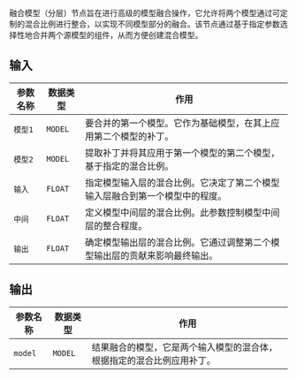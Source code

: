 
融合模型（分层）节点旨在进行高级的模型融合操作，它允许将两个模型通过可定制的混合比例进行整合，以实现不同模型部分的融合。该节点通过基于指定参数选择性地合并两个源模型的组件，从而方便创建混合模型。

## 输入

| 参数名称 | 数据类型 | 作用 |
| --- | --- | --- |
| `模型1` | `MODEL` | 要合并的第一个模型。它作为基础模型，在其上应用第二个模型的补丁。 |
| `模型2` | `MODEL` | 提取补丁并将其应用于第一个模型的第二个模型，基于指定的混合比例。 |
| `输入` | `FLOAT` | 指定模型输入层的混合比例。它决定了第二个模型输入层融合到第一个模型中的程度。 |
| `中间` | `FLOAT` | 定义模型中间层的混合比例。此参数控制模型中间层的整合程度。 |
| `输出` | `FLOAT` | 确定模型输出层的混合比例。它通过调整第二个模型输出层的贡献来影响最终输出。 |

## 输出

| 参数名称 | 数据类型 | 作用 |
| --- | --- | --- |
| `model` | `MODEL` | 结果融合的模型，它是两个输入模型的混合体，根据指定的混合比例应用补丁。 |
